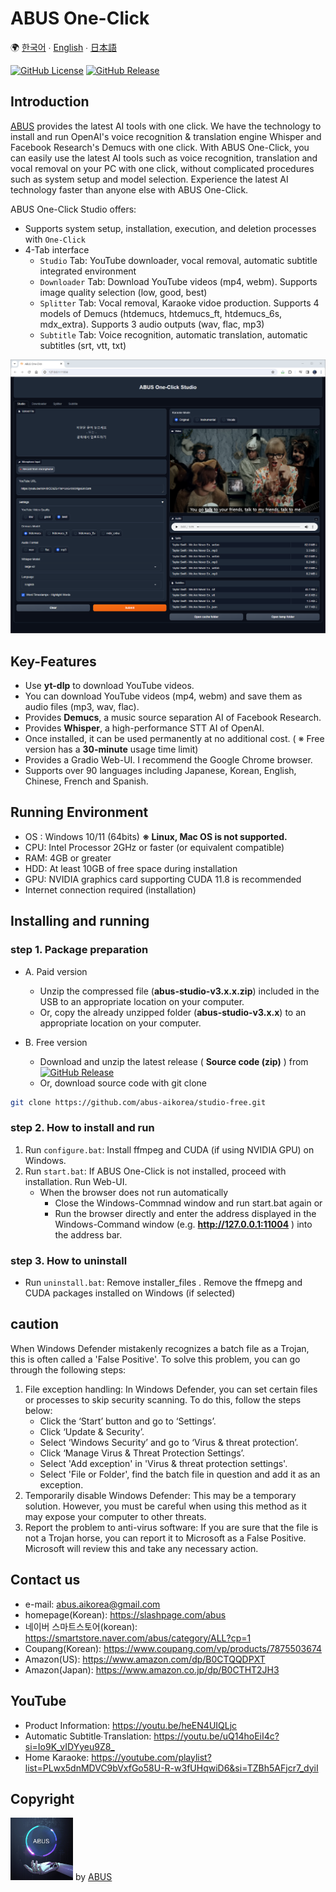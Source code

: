 # ABUS One-Click

🌍 [한국어](README.kor.md) ∙ [English](README.eng.md) ∙ [日本語](README.jpn.md)

[![GitHub License](https://img.shields.io/github/license/abus-aikorea/studio-free)](LICENSE)
[![GitHub Release](https://img.shields.io/github/v/release/abus-aikorea/studio-free)](https://github.com/abus-aikorea/studio-free/releases)


## Introduction
[ABUS](https://slashpage.com/abus) provides the latest AI tools with one click.
We have the technology to install and run OpenAI's voice recognition & translation engine Whisper and Facebook Research's Demucs with one click.
With ABUS One-Click, you can easily use the latest AI tools such as voice recognition, translation and vocal removal on your PC with one click, without complicated procedures such as system setup and model selection. Experience the latest AI technology faster than anyone else with ABUS One-Click.

ABUS One-Click Studio offers:
* Supports system setup, installation, execution, and deletion processes with `One-Click`
* 4-Tab interface
  * `Studio` Tab: YouTube downloader, vocal removal, automatic subtitle integrated environment
  * `Downloader` Tab: Download YouTube videos (mp4, webm). Supports image quality selection (low, good, best)
  * `Splitter` Tab: Vocal removal, Karaoke vidoe production. Supports 4 models of Demucs (htdemucs, htdemucs_ft, htdemucs_6s, mdx_extra). Supports 3 audio outputs (wav, flac, mp3)
  * `Subtitle` Tab: Voice recognition, automatic translation, automatic subtitles (srt, vtt, txt)


![ABUS One-Click: Studio 실행 화면](docs/images/main_page.eng.png)


## Key-Features
* Use **yt-dlp** to download YouTube videos.
* You can download YouTube videos (mp4, webm) and save them as audio files (mp3, wav, flac).
* Provides **Demucs**, a music source separation AI of Facebook Research.
* Provides **Whisper**, a high-performance STT AI of OpenAI.
* Once installed, it can be used permanently at no additional cost. ( ※ Free version has a **30-minute** usage time limit)
* Provides a Gradio Web-UI. I recommend the Google Chrome browser.
* Supports over 90 languages including Japanese, Korean, English, Chinese, French and Spanish.


## Running Environment
* OS : Windows 10/11 (64bits) **※ Linux, Mac OS is not supported.**
* CPU: Intel Processor 2GHz or faster (or equivalent compatible)
* RAM: 4GB or greater
* HDD: At least 10GB of free space during installation
* GPU: NVIDIA graphics card supporting CUDA 11.8 is recommended
* Internet connection required (installation)


## Installing and running

### step 1. Package preparation
* A. Paid version
    + Unzip the compressed file (**abus-studio-v3.x.x.zip**) included in the USB to an appropriate location on your computer.
    + Or, copy the already unzipped folder (**abus-studio-v3.x.x**) to an appropriate location on your computer.

* B. Free version
  + Download and unzip the latest release ( **Source code (zip)** ) from [![GitHub Release](https://img.shields.io/github/v/release/abus-aikorea/studio-free)](https://github.com/abus-aikorea/studio-free/releases) 
  + Or, download source code with git clone

```bash
git clone https://github.com/abus-aikorea/studio-free.git
```

### step 2. How to install and run
1. Run `configure.bat`: Install ffmpeg and CUDA (if using NVIDIA GPU) on Windows.
2. Run `start.bat`: If ABUS One-Click is not installed, proceed with installation. Run Web-UI.
   * When the browser does not run automatically
     * Close the Windows-Commnad window and run start.bat again or
     * Run the browser directly and enter the address displayed in the Windows-Command window (e.g. **http://127.0.0.1:11004** ) into the address bar.

### step 3. How to uninstall
* Run `uninstall.bat`: Remove installer_files . Remove the ffmepg and CUDA packages installed on Windows (if selected)

## caution
When Windows Defender mistakenly recognizes a batch file as a Trojan, this is often called a 'False Positive'. To solve this problem, you can go through the following steps:

1. File exception handling: In Windows Defender, you can set certain files or processes to skip security scanning. To do this, follow the steps below:
   * Click the ‘Start’ button and go to ‘Settings’.
   * Click ‘Update & Security’.
   * Select ‘Windows Security’ and go to ‘Virus & threat protection’.
   * Click ‘Manage Virus & Threat Protection Settings’.
   * Select 'Add exception' in 'Virus & threat protection settings'.
   * Select 'File or Folder', find the batch file in question and add it as an exception.
2. Temporarily disable Windows Defender: This may be a temporary solution. However, you must be careful when using this method as it may expose your computer to other threats.
3. Report the problem to anti-virus software: If you are sure that the file is not a Trojan horse, you can report it to Microsoft as a False Positive. Microsoft will review this and take any necessary action.


## Contact us
* e-mail: <abus.aikorea@gmail.com>
* homepage(Korean): <https://slashpage.com/abus>
* 네이버 스마트스토어(korean): <https://smartstore.naver.com/abus/category/ALL?cp=1>
* Coupang(Korean): <https://www.coupang.com/vp/products/7875503674>
* Amazon(US): <https://www.amazon.com/dp/B0CTQQDPXT>
* Amazon(Japan): <https://www.amazon.co.jp/dp/B0CTHT2JH3>


## YouTube
* Product Information: <https://youtu.be/heEN4UIQLjc>
* Automatic Subtitle∙Translation: <https://youtu.be/uQ14hoEiI4c?si=Io9K_vIDYyeu9Z8_>
* Home Karaoke: <https://youtube.com/playlist?list=PLwx5dnMDVC9bVxfGo58U-R-w3fUHqwiD6&si=TZBh5AFjcr7_dyiI>
  


## Copyright
<img src="docs/images/ABUS-logo.jpg" width="100" height="100"> by [ABUS](https://slashpage.com/abus)